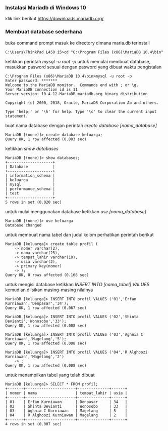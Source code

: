 ### Instalasi Mariadb di Windows 10
klik link berikut <https://downloads.mariadb.org/>

### Membuat database sederhana
buka command prompt
masuk ke directory dimana maria.db terinstall
```
C:\Users\ThinkPad L450 i5>cd "C:\Program Files (x86)\MariaDB 10.4\bin"
```
ketikkan perintah *mysql -u root -p* untuk memulai membuat database, masukkan pasword sesuai dengan pasword yang dibuat waktu pengistalan
```
C:\Program Files (x86)\MariaDB 10.4\bin>mysql -u root -p
Enter password: *******
Welcome to the MariaDB monitor.  Commands end with ; or \g.
Your MariaDB connection id is 11
Server version: 10.4.12-MariaDB mariadb.org binary distribution

Copyright (c) 2000, 2018, Oracle, MariaDB Corporation Ab and others.

Type 'help;' or '\h' for help. Type '\c' to clear the current input statement.
```
buat nama database dengan perintah *create database [nama_database]*
```
MariaDB [(none)]> create database keluarga;
Query OK, 1 row affected (0.003 sec)
```
ketikkan *show databases*
```
MariaDB [(none)]> show databases;
+--------------------+
| Database           |
+--------------------+
| information_schema |
| keluarga           |
| mysql              |
| performance_schema |
| test               |
+--------------------+
5 rows in set (0.020 sec)
```
untuk mulai menggunakan database ketikkan *use [nama_database]*
```
MariaDB [(none)]> use keluarga
Database changed
```
untuk membuat nama tabel dan judul kolom perhatikan perintah berikut
```
MariaDB [keluarga]> create table profil (
    -> nomer varchar(2),
    -> nama varchar(25),
    -> tempat_lahir varchar(10),
    -> usia varchar(2),
    -> primary key(nomer)
    -> );
Query OK, 0 rows affected (0.168 sec)
```
untuk mengisi database ketikkan *INSERT INTO [nama_tabel] VALUES* kemudian diisikan masing-masing nilainya
```
MariaDB [keluarga]> INSERT INTO profil VALUES ('01','Erfan Kurniawan','Denpasar','34');
Query OK, 1 row affected (0.067 sec)

MariaDB [keluarga]> INSERT INTO profil VALUES ('02','Shinta Devianti','Wonosobo','33');
Query OK, 1 row affected (0.008 sec)

MariaDB [keluarga]> INSERT INTO profil VALUES ('03','Aghnia C Kurniawan','Magelang','5');
Query OK, 1 row affected (0.008 sec)

MariaDB [keluarga]> INSERT INTO profil VALUES ('04','R Alghoozi Kurniawan','Magelang','2')
    -> ;
Query OK, 1 row affected (0.008 sec)
```
untuk menampilkan tabel yang telah dibuat
```
MariaDB [keluarga]> SELECT * FROM profil;
+-------+----------------------+--------------+------+
| nomer | nama                 | tempat_lahir | usia |
+-------+----------------------+--------------+------+
| 01    | Erfan Kurniawan      | Denpasar     | 34   |
| 02    | Shinta Devianti      | Wonosobo     | 33   |
| 03    | Aghnia C Kurniawan   | Magelang     | 5    |
| 04    | R Alghoozi Kurniawan | Magelang     | 2    |
+-------+----------------------+--------------+------+
4 rows in set (0.007 sec)
```
